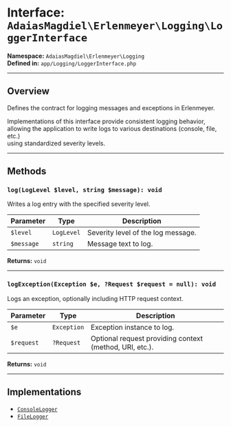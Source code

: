 # Interface: `AdaiasMagdiel\Erlenmeyer\Logging\LoggerInterface`

**Namespace:** `AdaiasMagdiel\Erlenmeyer\Logging`  
**Defined in:** `app/Logging/LoggerInterface.php`

---

## Overview

Defines the contract for logging messages and exceptions in Erlenmeyer.

Implementations of this interface provide consistent logging behavior,  
allowing the application to write logs to various destinations (console, file, etc.)  
using standardized severity levels.

---

## Methods

### `log(LogLevel $level, string $message): void`

Writes a log entry with the specified severity level.

| Parameter  | Type       | Description                        |
| ---------- | ---------- | ---------------------------------- |
| `$level`   | `LogLevel` | Severity level of the log message. |
| `$message` | `string`   | Message text to log.               |

**Returns:** `void`

---

### `logException(Exception $e, ?Request $request = null): void`

Logs an exception, optionally including HTTP request context.

| Parameter  | Type        | Description                                             |
| ---------- | ----------- | ------------------------------------------------------- |
| `$e`       | `Exception` | Exception instance to log.                              |
| `$request` | `?Request`  | Optional request providing context (method, URI, etc.). |

**Returns:** `void`

---

## Implementations

- [`ConsoleLogger`](./ConsoleLogger.md)
- [`FileLogger`](./FileLogger.md)
